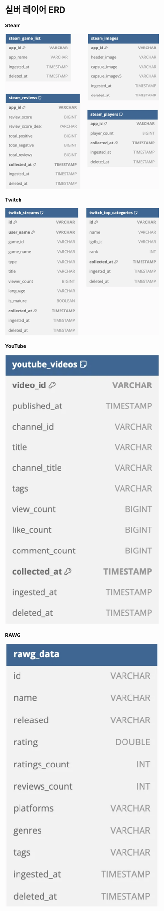 # 실버 레이어 ERD
### Steam
![erd-silver-steam](images/erd/erd-silver-steam.png)
<br>

### Twitch
![erd-silver-twitch](images/erd/erd-silver-twitch.png)
<br>

### YouTube
![erd-silver-youtube](images/erd/erd-silver-youtube.png)
<br>

### RAWG
![erd-silver-rawg](images/erd/erd-silver-rawg.png)